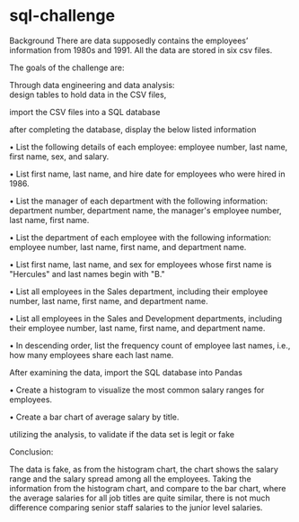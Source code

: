 # sql-challenge
Background
There are data supposedly contains the employees’ information from 1980s and 1991. All the data are stored in six csv files.

The goals of the challenge are:

Through data engineering and data analysis:                                                                                                                                          
design tables to hold data in the CSV files, 

import the CSV files into a SQL database

after completing the database, display the below listed information 

•	List the following details of each employee: employee number, last name, first name, sex, and salary.

•	List first name, last name, and hire date for employees who were hired in 1986.

•	List the manager of each department with the following information: department number, department name, the manager's employee number, last name, first name.

•	List the department of each employee with the following information: employee number, last name, first name, and department name.

•	List first name, last name, and sex for employees whose first name is "Hercules" and last names begin with "B."

•	List all employees in the Sales department, including their employee number, last name, first name, and department name.

•	List all employees in the Sales and Development departments, including their employee number, last name, first name, and department name.

•	In descending order, list the frequency count of employee last names, i.e., how many employees share each last name.


After examining the data, import the SQL database into Pandas

•	Create a histogram to visualize the most common salary ranges for employees.

•	Create a bar chart of average salary by title.

utilizing the analysis, to validate if the data set is legit or fake

Conclusion:

The data is fake, as from the histogram chart, the chart shows the salary range and the salary spread among all the employees. Taking the information from the histogram chart, and compare to the bar chart, where the average salaries for all job titles are quite similar, there is not much difference comparing senior staff salaries to the junior level salaries.



